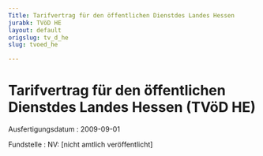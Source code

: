```yaml
---
Title: Tarifvertrag für den öffentlichen Dienstdes Landes Hessen
jurabk: TVöD HE
layout: default
origslug: tv_d_he
slug: tvoed_he

---
```


# Tarifvertrag für den öffentlichen Dienstdes Landes Hessen (TVöD HE)

Ausfertigungsdatum
:   2009-09-01

Fundstelle
:   NV: [nicht amtlich veröffentlicht]

